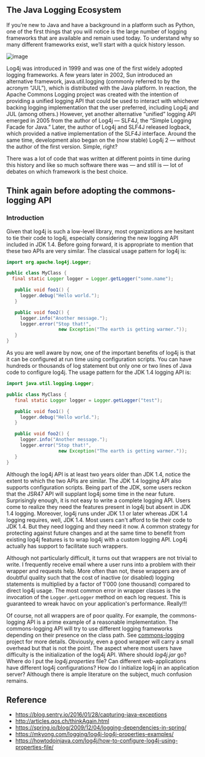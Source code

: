 ## The Java Logging Ecosystem

If you’re new to Java and have a background in a platform such as Python, one of the first things that you will notice is the large number of logging frameworks that are available and remain used today. To understand why so many different frameworks exist, we’ll start with a quick history lesson.

![image](https://images.ctfassets.net/em6l9zw4tzag/6Ge4VdwNwbfjtloOLwp05c/145c1c477ed6aed78e408e3f5cbed77b/java-logging-timeline.png)

Log4j was introduced in 1999 and was one of the first widely adopted logging frameworks. A few years later in 2002, Sun introduced an alternative framework, java.util.logging (commonly referred to by the acronym “JUL”), which is distributed with the Java platform. In reaction, the Apache Commons Logging project was created with the intention of providing a unified logging API that could be used to interact with whichever backing logging implementation that the user preferred, including Log4j and JUL (among others.) However, yet another alternative “unified” logging API emerged in 2005 from the author of Log4j — SLF4J, the “Simple Logging Facade for Java.” Later, the author of Log4j and SLF4J released logback, which provided a native implementation of the SLF4J interface. Around the same time, development also began on the (now stable) Log4j 2 — without the author of the first version. Simple, right?

There was a lot of code that was written at different points in time during this history and like so much software there was — and still is — lot of debates on which framework is the best choice.

## Think again before adopting the commons-logging API

### Introduction

Given that log4j is such a low-level library, most organizations are hesitant to tie their code to log4j, especially considering the new logging API included in JDK 1.4. Before going forward, it is appropriate to mention that these two APIs are very similar. The classical usage pattern for log4j is:

```java
import org.apache.log4j.Logger;

public class MyClass {
  final static Logger logger = Logger.getLogger("some.name");

   public void foo1() {
     logger.debug("Hello world.");
   }

   public void foo2() {
     logger.info("Another message.");
     logger.error("Stop that!", 
                   new Exception("The earth is getting warmer."));
   }
}
```

As you are well aware by now, one of the important benefits of log4j is that it can be configured at run time using configuration scripts. You can have hundreds or thousands of log statement but only one or two lines of Java code to configure log4j. The usage pattern for the JDK 1.4 logging API is:

```java
import java.util.logging.Logger;

public class MyClass {
   final static Logger logger = Logger.getLogger("test"); 

   public void foo1() {
     logger.debug("Hello world.");
   }

   public void foo2() {
     logger.info("Another message.");
     logger.error("Stop that!", 
                   new Exception("The earth is getting warmer."));
   }
}
```

Although the log4j API is at least two years older than JDK 1.4, notice the extent to which the two APIs are similar. The JDK 1.4 logging API also supports configuration scripts. Being part of the JDK, some users reckon that the JSR47 API will supplant log4j some time in the near future. Surprisingly enough, it is not easy to write a complete logging API. Users come to realize they need the features present in log4j but absent in JDK 1.4 logging. Moreover, log4j runs under JDK 1.1 or later whereas JDK 1.4 logging requires, well, JDK 1.4. Most users can't afford to tie their code to JDK 1.4. But they need logging and they need it now. A common strategy for protecting against future changes and at the same time to benefit from existing log4j features is to wrap log4j with a custom logging API. Log4j actually has support to facilitate such wrappers.

Although not particularly difficult, it turns out that wrappers are not trivial to write. I frequently receive email where a user runs into a problem with their wrapper and requests help. More often than not, these wrappers are of doubtful quality such that the cost of inactive (or disabled) logging statements is multiplied by a factor of 1'000 (one thousand) compared to direct log4j usage. The most common error in wrapper classes is the invocation of the `Logger.getLogger` method on each log request. This is guaranteed to wreak havoc on your application's performance. Really!!!

Of course, not all wrappers are of poor quality. For example, the commons-logging API is a prime example of a reasonable implementation. The commons-logging API will try to use different logging frameworks depending on their presence on the class path. See [commons-logging](http://commons.apache.org/logging/) project for more details. Obviously, even a good wrapper will carry a small overhead but that is not the point. The aspect where most users have difficulty is the initialization of the log4j API. Where should *log4j.jar* go? Where do I put the *log4j.properties* file? Can different web-applications have different log4j configurations? How do I initialize log4j in an application server? Although there is ample literature on the subject, much confusion remains.





## Reference

- https://blog.sentry.io/2016/01/28/capturing-java-exceptions
- http://articles.qos.ch/thinkAgain.html
- https://spring.io/blog/2009/12/04/logging-dependencies-in-spring/
- https://mkyong.com/logging/log4j-log4j-properties-examples/
- https://howtodoinjava.com/log4j/how-to-configure-log4j-using-properties-file/

